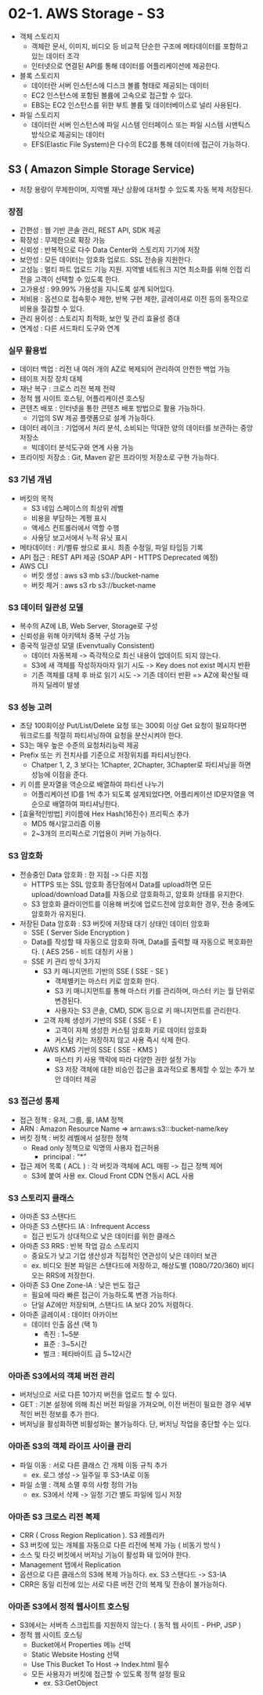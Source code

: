 #  02-1. AWS Storage - S3
- 객체 스토리지 
	- 객체란 문서, 이미지, 비디오 등 비교적 단순한 구조에 메타데이터를 포함하고 있는 데이터 조각
	- 인터넷으로 연결된 API를 통해 데이터를 어플리케이션에 제공한다.
- 블록 스토리지
	- 데이터란 서버 인스턴스에 디스크 볼륨 형태로 제공되는 데이터
	- EC2 인스턴스에 포함된 볼륨에 고속으로 접근할 수 있다.
	- EBS는 EC2 인스턴스를 위한 부트 볼륨 및 데이터베이스로 널리 사용된다.
- 파일 스토리지
	- 데이터란 서버 인스턴스에 파일 시스템 인터페이스 또는 파일 시스템 시맨틱스 방식으로 제공되는 데이터
	- EFS(Elastic File System)은 다수의 EC2를 통해 데이터에 접근이 가능하다.

## S3 ( Amazon Simple Storage Service)
- 저장 용량이 무제한이며, 지역별 재난 상황에 대처할 수 있도록 자동 복제 저장된다.
### 장점
- 간편성 : 웹 기반 콘솔 관리, REST API, SDK 제공
- 확장성 : 무제한으로 확장 가능
- 신뢰성 : 반복적으로 다수 Data Center와 스토리지 기기에 저장
- 보안성 : 모든 데이터는 암호화 업로드. SSL 전송을 지원한다.
- 고성능 : 멀티 파트 업로드 기능 지원. 지역별 네트워크 지연 최소화를 위해 인접 리전을 고객이 선택할 수 있도록 한다.
- 고가용성 : 99.99% 가용성을 지니도록 설계 되어있다.
- 저비용 : 옵션으로 접속횟수 제한, 반복 구현 제한, 글레이셔로 이전 등의 동작으로 비용을 절감할 수 있다.
- 관리 용이성 : 스토리지 최적화, 보안 및 관리 효율성 증대
- 연계성 : 다른 서드파티 도구와 연계

### 실무 활용법
- 데이터 백업 : 리전 내 여러 개의 AZ로 복제되어 관리하여 안전한 백업 가능
- 테이프 저장 장치 대체
- 재난 복구 : 크로스 리전 복제 전략
- 정적 웹 사이트 호스팅, 어플리케이션 호스팅
- 콘텐츠 배포 : 인터넷을 통한 콘텐츠 배포 방법으로 활용 가능하다.
	- 기업의 SW 제공 플랫폼으로 설계 가능하다.
- 데이터 레이크 : 기업에서 처리 분석, 소비되는 막대한 양의 데이터를 보관하는 중앙 저장소
	- 빅데이터 분석도구와 연계 사용 가능
- 프라이빗 저장소 : Git, Maven 같은 프라이빗 저장소로 구현 가능하다.

### S3 기념 개념
- 버킷의 목적
	- S3 네임 스페이스의 최상위 레벨
	- 비용을 부담하는 계쩡 표시
	- 액세스 컨트롤러에서 역할 수행
	- 사용당 보고서에서 누적 유닛 표시
- 메타데이터 : 키/벨류 쌍으로 표시. 최종 수정일, 파일 타입등 기록
- API 접근 : REST API 제공 (SOAP API - HTTPS Deprecated 예정)
- AWS CLI
	- 버킷 생성 : aws s3 mb s3://bucket-name
	- 버킷 제거 : aws s3 rb s3://bucket-name

### S3 데이터 일관성 모델
- 복수의 AZ에 LB, Web Server, Storage로 구성
- 신뢰성을 위해 아키텍처 중복 구성 가능
- 종국적 일관성 모델 (Evenvtually Consistent)
	- 데이터 자동복제 -> 즉각적으로 최신 내용이 업데이트 되지 않는다.
	- S3에 새 객체를 작성하자마자 읽기 시도 -> Key does not exist 메시지 반환
	- 기존 객체를 대체 후 바로 읽기 시도 -> 기존 데이터 반환
	=> AZ에 확산될 때 까지 딜레이 발생

### S3 성능 고려
- 초당 100회이상 Put/List/Delete 요청 또는 300회 이상 Get 요청이 필요하다면 워크로드를 적절히 파티셔닝하여 요청을 분산시켜야 한다.
- S3는 매우 높은 수준의 요청처리능력 제공
- Prefix 또는 키 전치사를 기준으로 저장위치를 파티셔닝한다.
	- Chatper 1, 2, 3 보다는 1Chapter, 2Chapter, 3Chapter로 파티셔닝을 하면 성능에 이점을 준다.
- 키 이름 문자열을 역순으로 배열하여 파티션 나누기
	- 어플리케이션 ID를 1씩 추가 되도록 설계되었다면, 어플리케이션 ID문자열을 역순으로 배열하여 파티셔닝한다.
- [효율적인방법] 키이름에 Hex Hash(16진수) 프리픽스 추가
	- MD5 해시알고리즘 이용
	- 2~3개의 프리픽스로 기업용이 커버 가능하다.

### S3 암호화
- 전송중인 Data 암호화 : 한 지점 -> 다른 지점
	- HTTPS 또는 SSL 암호화 종단점에서 Data를 upload하면 모든 upload/download Data를 자동으로 암호화하고, 암호화 상태를 유지한다.
	- S3 암호화 클라이언트를 이용해 버킷에 업로드전에 암호화한 경우, 전송 중에도 암호화가 유지된다.
- 저장된 Data 암호화 : S3 버킷에 저장돼 대기 상태인 데이터 암호화
	- SSE ( Server Side Encryption )
	- Data를 작성할 때 자동으로 암호화 하며, Data를 출력할 때 자동으로 복호화한다. ( AES 256 - 비트 대칭키 사용 )
	- SSE 키 관리 방식 3가지
		- S3 키 매니지먼트 기반의 SSE ( SSE - SE )
			- 객체별키는 마스터 키로 암호화 한다.
			- S3 키 매니지먼트를 통해 마스터 키를 관리하며, 마스터 키는 월 단위로 변경된다.
			- 사용자는 S3 콘솔, CMD, SDK 등으로 키 매니지먼트를 관리한다.
		- 고객 자체 생성키 기반의 SSE ( SSE - E )
			- 고객이 자체 생성한 커스텀 암호화 키로 데이터 암호화
			- 커스텀 키는 저장하지 않고 사용 즉시 삭제 한다.
		- AWS KMS 기반의 SSE ( SSE - KMS )
			- 마스터 키 사용 맥락에 따라 다양한 권한 설정 가능
			- S3 저장 객체에 대한 비승인 접근을 효과적으로 통제할 수 있는 추가 보안 데이터 제공

### S3 접근성 통제
- 접근 정책 : 유저, 그룹, 룰, IAM 정책
- ARN : Amazon Resource Name => arn:aws:s3:::bucket-name/key
- 버킷 정책 : 버킷 레벨에서 설정한 정책
	- Read only 정책으로 익명의 사용자 접근허용
		- principal : “*”
- 접근 제어 목록 ( ACL ) : 각 버킷과 객체에 ACL 매핑 -> 접근 정책 제어
	- S3에 붙여 사용 ex. Cloud Front CDN 연동시 ACL 사용

### S3 스토리지 클래스
- 아마존 S3 스탠다드
- 아마존 S3 스탠다드 IA : Infrequent Access
	- 접근 빈도가 상대적으로 낮은 데이터를 위한 클래스
- 아마존 S3 RRS : 반복 작업 감소 스토리지
	- 중요도가 낮고 기업 생산성과 직접적인 연관성이 낮은 데이터 보관
	- ex. 비디오 원본 파일은 스탠다드에 저장하고, 해상도별 (1080/720/360) 비디오는 RRS에 저장한다.
- 아마존 S3 One Zone-IA : 낮은 빈도 접근
	- 필요에 따라 빠른 접근이 가능하도록 변경 가능하다.
	- 단일 AZ에만 저장되며, 스탠다드 IA 보다 20% 저렴하다.
- 아마존 글레이셔 : 데이터 아카이브
	- 데이터 인출 옵션 (택 1)
		- 촉진 : 1~5분
		- 표준 : 3~5시간
		- 벌크 : 페타바이트 급 5~12시간
### 아마존 S3에서의 객체 버전 관리
- 버저닝으로 서로 다른 10가지 버전을 업로드 할 수 있다.
- GET : 기본 설정에 의해 최신 버전 파일을 가져오며, 이전 버전이 필요한 경우 세부적인 버전 정보를 추가 한다.
- 버저닝을 활성화하면 비활성화는 불가능하다. 단, 버저닝 작업을 중단할 수는 있다.

### 아마존 S3의 객체 라이프 사이클 관리
- 파일 이동 : 서로 다른 클래스 간 개체 이동 규칙 추가
	- ex. 로그 생성 -> 일주일 후 S3-IA로 이동
- 파일 소멸 : 객체 소멸 후의 사항 정의 가능
	- ex. S3에서 삭제 -> 일정 기간 별도 파일에 임시 저장

### 아마존 S3 크로스 리전 복제
- CRR ( Cross Region Replication ). S3 레플리카
- S3 버킷에 있는 개체를 자동으로 다른 리전에 복제 가능 ( 비동기 방식 )
- 소스 및 타깃 버킷에서 버저닝 기능이 활성화 돼 있어야 한다.
- Management 탭에서 Replication
- 옵션으로 다른 클래스의 S3에 복제 가능하다. ex. S3 스탠다드 -> S3-IA
- CRR은 동일 리전에 있는 서로 다른 버전 간의 복제 및 전송이 불가능하다.

### 아마존 S3에서 정적 웹사이트 호스팅
- S3에서는 서버측 스크립트를 지원하지 않는다. ( 동적 웹 사이트 - PHP, JSP )
- 정적 웹 사이트 호스팅
	- Bucket에서 Properties 메뉴 선택
	- Static Website Hosting 선택
	- Use This Bucket To Host -> Index.html 필수
	- 모든 사용자가 버킷에 접근할 수 있도록 정책 설정 필요
		- ex. S3:GetObject